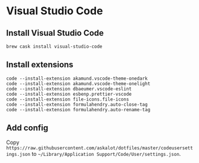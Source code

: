 # Visual Studio Code

## Install Visual Studio Code

```
brew cask install visual-studio-code
```

## Install extensions

```
code --install-extension akamund.vscode-theme-onedark
code --install-extension akamund.vscode-theme-onelight
code --install-extension dbaeumer.vscode-eslint
code --install-extension esbenp.prettier-vscode
code --install-extension file-icons.file-icons
code --install-extension formulahendry.auto-close-tag
code --install-extension formulahendry.auto-rename-tag
```

## Add config

Copy `https://raw.githubusercontent.com/askalot/dotfiles/master/codeusersettings.json` to `~/Library/Application Support/Code/User/settings.json`.

